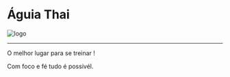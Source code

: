 # Águia Thai

![logo](src/img/ÁGUIA-removebg-preview.png)

---

O melhor lugar para se treinar !

Com foco e fé tudo é possivél.
